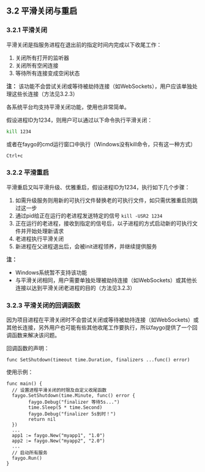 ## 3.2 平滑关闭与重启

### 3.2.1 平滑关闭

平滑关闭是指服务进程在退出前的指定时间内完成以下收尾工作：

1. 关闭所有打开的监听器
2. 关闭所有空闲连接
3. 等待所有连接变成空闲状态

**注：** 该功能不会尝试关闭或等待被劫持连接（如WebSockets），用户应该单独处理这些长连接（方法见3.2.3）

各系统平台均支持平滑关闭功能，使用也非常简单。

假设进程ID为1234，则用户可以通过以下命令执行平滑关闭：

```sh
kill 1234
```

或者在faygo的cmd运行窗口中执行（Windows没有kill命令，只有这一种方式）

```sh
Ctrl+c
```

### 3.2.2 平滑重启

平滑重启又叫平滑升级、优雅重启，假设进程ID为1234，执行如下几个步骤：

1. 如需升级服务则用新的可执行文件替换老的可执行文件，如只需优雅重启则跳过这一步
2. 通过pid给正在运行的老进程发送特定的信号 ```kill -USR2 1234```
3. 正在运行的老进程，接收到指定的信号后，以子进程的方式启动新的可执行文件并开始处理新请求
4. 老进程执行平滑关闭
5. 新进程在父进程退出后，会被init进程领养，并继续提供服务

**注：**

- Windows系统暂不支持该功能
- 与平滑关闭相同，用户需要单独处理被劫持连接（如WebSockets）或其他长连接以达到平滑关闭老进程的目的（方法见3.2.3）

### 3.2.3 平滑关闭的回调函数

因为项目进程在平滑关闭时不会尝试关闭或等待被劫持连接（如WebSockets）或其他长连接，另外用户也可能有些其他收尾工作要执行，所以faygo提供了一个回调函数来解决该问题。

回调函数的声明：

```
func SetShutdown(timeout time.Duration, finalizers ...func() error)
```

使用示例：

```
func main() {
  // 设置进程平滑关闭的时限及自定义收尾函数
  faygo.SetShutdown(time.Minute, func() error {
		faygo.Debug("finalizer 等待5s...")
		time.Sleep(5 * time.Second)
		faygo.Debug("finalizer 5s到时！")
		return nil
  })
  ...
  app1 := faygo.New("myapp1", "1.0")
  app2 := faygo.New("myapp2", "2.0")
  ...
  // 启动所有服务
  faygo.Run()
}
```
